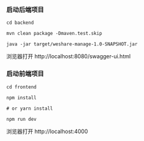 ### 启动后端项目

```
cd backend

mvn clean package -Dmaven.test.skip

java -jar target/weshare-manage-1.0-SNAPSHOT.jar
```

浏览器打开 http://localhost:8080/swagger-ui.html

### 启动前端项目

```
cd frontend

npm install

# or yarn install

npm run dev
```

浏览器打开 http://localhost:4000
